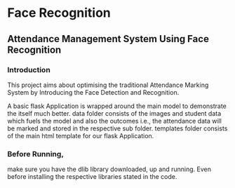 # Face Recognition 
## Attendance Management System Using Face Recognition

### Introduction
This project aims about optimising the traditional Attendance Marking System by Introducing the Face Detection and Recognition.

A basic flask Application is wrapped around the main model to demonstrate the itself much better.
data folder consists of the images and student data which fuels the model and also the outcomes i.e., the attendance data will be marked and stored in the respective sub folder.
templates folder consists of the main html template for our flask Application.


### Before Running,
make sure you have the dlib library downloaded, up and running. Even before installing the respective libraries stated in the code.
